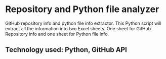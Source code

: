 # Repository and Python file analyzer
GitHub repository info and python file info extractor. 
This Python script will extract all the information into two Excel sheets.
One sheet for GitHub Repository info and one sheet for Python file info.
## Technology used: Python, GitHub API
